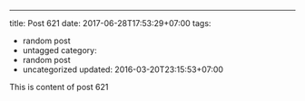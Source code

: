 ---
title: Post 621
date: 2017-06-28T17:53:29+07:00
tags:
  - random post
  - untagged
category:
  - random post
  - uncategorized
updated: 2016-03-20T23:15:53+07:00

This is content of post 621